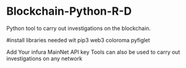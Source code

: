 # Blockchain-Python-R-D

Python tool to carry out investigations on the blockchain.

#install libraries needed wit pip3 
web3
coloroma
pyfiglet 


Add Your infura MainNet API key
Tools can also be used to carry out investigations on any network 
